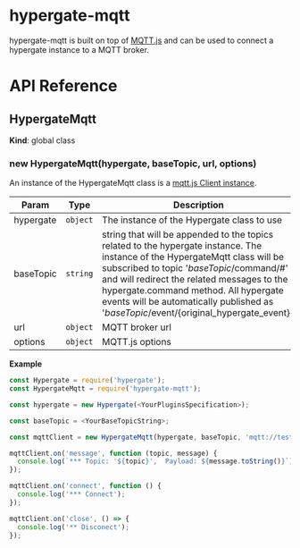 # hypergate-mqtt
hypergate-mqtt is built on top of [MQTT.js](https://github.com/mqttjs/MQTT.js)
and can be used to connect a hypergate instance to a MQTT broker.

# API Reference

<a name="HypergateMqtt"></a>

## HypergateMqtt
**Kind**: global class  
<a name="new_HypergateMqtt_new"></a>

### new HypergateMqtt(hypergate, baseTopic, url, options)
An instance of the HypergateMqtt class is a [mqtt.js Client instance](https://www.npmjs.com/package/mqtt#client).


| Param | Type | Description |
| --- | --- | --- |
| hypergate | <code>object</code> | The instance of the Hypergate class to use |
| baseTopic | <code>string</code> | string that will be appended to the topics related to the hypergate instance. The instance of the HypergateMqtt class will be subscribed to topic '_baseTopic_/command/#' and will redirect the related messages to the hypergate.command method. All hypergate events will be automatically published as '_baseTopic_/event/{original_hypergate_event}'. |
| url | <code>object</code> | MQTT broker url |
| options | <code>object</code> | MQTT.js options |

**Example**  
```js
const Hypergate = require('hypergate'); 
const HypergateMqtt = require('hypergate-mqtt');

const hypergate = new Hypergate(<YourPluginsSpecification>);

const baseTopic = <YourBaseTopicString>;

const mqttClient = new HypergateMqtt(hypergate, baseTopic, 'mqtt://test.mosquitto.org'); 

mqttClient.on('message', function (topic, message) {
  console.log(`*** Topic: '${topic}',  Payload: ${message.toString()}`);
});

mqttClient.on('connect', function () {
  console.log('*** Connect');
});

mqttClient.on('close', () => {
  console.log('** Disconect');
});
```
